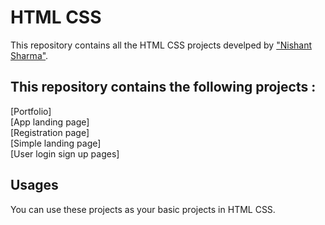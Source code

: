 # HTML CSS

This repository contains all the HTML CSS projects
develped by ["Nishant Sharma"](https://nishantsharma.netlify.app/).

## This repository contains the following projects :

[Portfolio] <br/>
[App landing page] <br/>
[Registration page] <br/>
[Simple landing page] <br/>
[User login sign up pages]

## Usages

You can use these projects as your basic projects in HTML CSS.
